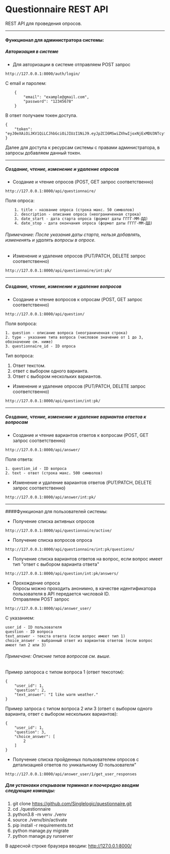 # Questionnaire REST API

REST API для проведения опросов.
***
#### Функционал для администратора системы:
##### Авторизация в системе
- Для авторизации в системе отправляем POST запрос
```
http://127.0.0.1:8000/auth/login/
```
С email и паролем:
```
    {
        "email": "example@gmail.com",
        "password": "12345678"
    }
```
В ответ получаем токен доступа.<br>
```
{
    "token": "eyJ0eXAiOiJKV1QiLCJhbGciOiJIUzI1NiJ9.eyJpZCI6MSwiZXhwIjoxNjExMDU3NTcyfQ.AtYi78E7YhjhNF1GJBE6YVv9vp"
}
```
Далее для доступа к ресурсам системы с правами администратора, в запросы добавляем данный токен.
***
##### Создание, чтение, изменение и удаление опросов
- Создание и чтение опросов (POST, GET запрос соответственно)
```
http://127.0.0.1:8000/api/questionnaire/
```
Поля опроса:
```
    1. title - название опроса (строка макс. 50 символов)
    2. description - описание опроса (неограниченная строка)
    3. date_start - дата старта опроса (формат даты ГГГГ-ММ-ДД)
    4. date_stop - дата окончания опроса (формат даты ГГГГ-ММ-ДД)
```

###### Примечание: После указания даты старта, нельзя добавлять, измененять и удалять вопросы в опросе.
- Изменение и удаление опросов (PUT/PATCH, DELETE запрос соответственно)
```
http://127.0.0.1:8000/api/questionnaire/int:pk/
```
***
##### Создание, чтение, изменение и удаление вопросов
- Создание и чтение вопросов к опросам (POST, GET запрос соответственно)
```
http://127.0.0.1:8000/api/question/
```
Поля вопроса:
```
1. question - описание вопроса (неограниченная строка)
2. type - указание типа вопроса (числовое значение от 1 до 3, обозначение см. ниже)
3. questionnaire_id - ID опроса
```
Тип вопроса:
1. Ответ текстом.
2. ответ с выбором одного варианта.
3. Ответ с выбором нескольких вариантов.

- Изменение и удаление опросов (PUT/PATCH, DELETE запрос соответственно)
```
http://127.0.0.1:8000/api/question/int:pk/
```
***
##### Создание, чтение, изменение и удаление вариантов ответов к вопросам
- Создание и чтение вариантов ответов к вопросам (POST, GET запрос соответственно)
```
http://127.0.0.1:8000/api/answer/
```
Поля ответа:
```
1. question_id - ID вопроса
2. text - ответ (строка макс. 500 символов)
```
- Изменение и удаление вариантов ответов (PUT/PATCH, DELETE запрос соответственно)
```
http://127.0.0.1:8000/api/answer/int:pk/
```
***

####Функционал для пользователей системы:
- Получение списка активных опросов
```
http://127.0.0.1:8000/api/questionnaire/active/
```
- Получение списка вопросов опроса
```
http://127.0.0.1:8000/api/questionnaire/int:pk/questions/
```
- Получение списка вариантов ответов на вопрос, если вопрос имеет тип "ответ с выбором варианта ответа"
```
http://127.0.0.1:8000/api/question/int:pk/answers/
```
- Прохождение опроса<br>
Опросы можно проходить анонимно, в качестве идентификатора пользователя в API передается числовой ID.<br>
Отправляем POST запрос
```
http://127.0.0.1:8000/api/answer_user/
```
С указанием:
```
user_id - ID пользователя  
question - ID вопроса  
text_answer - текста ответа (если вопрос имеет тип 1)  
choice_answer - выбранный ответ из вариантов ответов (если вопрос имеет тип 2 или 3)
```
###### Примечане: Описние типов вопросов см. выше.<br>
Пример запороса с типом вопроса 1 (ответ тексотом):
```
{
    "user_id": 1,
    "question": 2,
    "text_answer": "I like warm weather."
}
```
Пример запроса с типом вопроса 2 или 3 (ответ с выбором одного варианта, ответ с выбором нескольких вариантов):
```
{
    "user_id": 1,
    "question": 3,
    "choice_answer": [
        2
    ]
}
```
- Получение списка пройденных пользователем опросов с детализацией ответов по уникальному ID пользователя"
```
http://127.0.0.1:8000/api/answer_user/1/get_user_responses
```

##### Для установки открываем терминал и поочередно вводим следующие команды:
1. git clone https://github.com/Singlelogic/questionnaire.git
2. cd ./questionnaire
3. python3.8 -m venv ./venv
4. source ./venv/bin/activate
5. pip install -r requirements.txt
6. python manage.py migrate
7. python manage.py runserver

В адресной строке браузера вводим:
http://127.0.0.1:8000/
